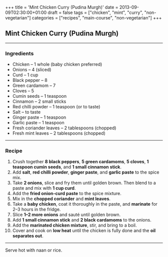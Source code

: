 +++
title = 'Mint Chicken Curry (Pudina Murgh)'
date = 2013-09-09T02:30:00+01:00
draft = false
tags = ["chicken", "mint", "curry", "non-vegetarian"]
categories = ["recipes", "main-course", "non-vegetarian"]
+++

## Mint Chicken Curry (Pudina Murgh)

---

### Ingredients

- Chicken – 1 whole (baby chicken preferred)  
- Onions – 4 (sliced)  
- Curd – 1 cup  
- Black pepper – 8  
- Green cardamom – 7  
- Cloves – 5  
- Cumin seeds – 1 teaspoon  
- Cinnamon – 2 small sticks  
- Red chilli powder – 1 teaspoon (or to taste)  
- Salt – to taste  
- Ginger paste – 1 teaspoon  
- Garlic paste – 1 teaspoon  
- Fresh coriander leaves – 2 tablespoons (chopped)  
- Fresh mint leaves – 2 tablespoons (chopped)  

---

### Recipe

1. Crush together **8 black peppers**, **5 green cardamoms**, **5 cloves**, **1 teaspoon cumin seeds**, and **1 small cinnamon stick**.  
2. Add **salt**, **red chilli powder**, **ginger paste**, and **garlic paste** to the spice mix.  
3. Take **2 onions**, slice and fry them until golden brown. Then blend to a paste and mix with **1 cup curd**.  
4. Add the **fried onion-curd paste** to the spice mixture.  
5. Mix in the **chopped coriander** and **mint leaves**.  
6. Take a **baby chicken**, coat it thoroughly in the paste, and **marinate** for 2–3 hours in the fridge.  
7. Slice **1–2 more onions** and sauté until golden brown.  
8. Add **1 small cinnamon stick** and **2 black cardamoms** to the onions.  
9. Add the **marinated chicken mixture**, stir, and bring to a boil.  
10. Cover and cook on **low heat** until the chicken is fully done and the **oil separates out**.  

---

Serve hot with naan or rice.
